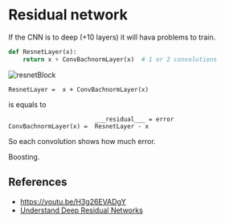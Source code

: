 # Residual network

If the CNN is to deep (+10 layers) it will hava problems to train.


```python
def ResnetLayer(x):
    return x + ConvBachnormLayer(x)  # 1 or 2 convolutions
```

![resnetBlock](https://cdn-images-1.medium.com/max/1600/1*pUyst_ciesOz_LUg0HocYg.png)


```
ResnetLayer =  x + ConvBachnormLayer(x)
```

is equals to

```
                        ___residual___ = error
ConvBachnormLayer(x) =  ResnetLayer - x
```

So each convolution shows how much error.

Boosting.


## References
* https://youtu.be/H3g26EVADgY
* [Understand Deep Residual Networks](https://blog.waya.ai/deep-residual-learning-9610bb62c355)
